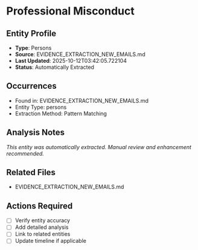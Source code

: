 # Professional Misconduct

## Entity Profile
- **Type**: Persons
- **Source**: EVIDENCE_EXTRACTION_NEW_EMAILS.md
- **Last Updated**: 2025-10-12T03:42:05.722104
- **Status**: Automatically Extracted

## Occurrences
- Found in: EVIDENCE_EXTRACTION_NEW_EMAILS.md
- Entity Type: persons
- Extraction Method: Pattern Matching

## Analysis Notes
*This entity was automatically extracted. Manual review and enhancement recommended.*

## Related Files
- EVIDENCE_EXTRACTION_NEW_EMAILS.md

## Actions Required
- [ ] Verify entity accuracy
- [ ] Add detailed analysis
- [ ] Link to related entities
- [ ] Update timeline if applicable
